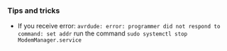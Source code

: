 ### Tips and tricks
- If you receive error: ```avrdude: error: programmer did not respond to command: set addr``` run the command ```sudo systemctl stop ModemManager.service```
